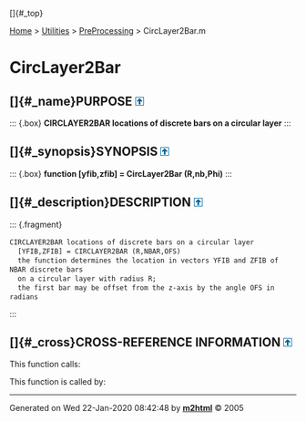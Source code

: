 []{#_top}

<div>

[Home](../../FEDEASLab.html) \> [Utilities](../FEDEASLab.html) \>
[PreProcessing](FEDEASLab.html) \> CircLayer2Bar.m

</div>

# CircLayer2Bar

## []{#_name}PURPOSE [![\^](../../up.png)](#_top)

::: {.box}
**CIRCLAYER2BAR locations of discrete bars on a circular layer**
:::

## []{#_synopsis}SYNOPSIS [![\^](../../up.png)](#_top)

::: {.box}
**function \[yfib,zfib\] = CircLayer2Bar (R,nb,Phi)**
:::

## []{#_description}DESCRIPTION [![\^](../../up.png)](#_top)

::: {.fragment}
``` {.comment}
CIRCLAYER2BAR locations of discrete bars on a circular layer
  [YFIB,ZFIB] = CIRCLAYER2BAR (R,NBAR,OFS)
  the function determines the location in vectors YFIB and ZFIB of NBAR discrete bars
  on a circular layer with radius R;
  the first bar may be offset from the z-axis by the angle OFS in radians
```
:::

## []{#_cross}CROSS-REFERENCE INFORMATION [![\^](../../up.png)](#_top)

This function calls:

This function is called by:

------------------------------------------------------------------------

Generated on Wed 22-Jan-2020 08:42:48 by
**[m2html](http://www.artefact.tk/software/matlab/m2html/ "Matlab Documentation in HTML")**
© 2005
